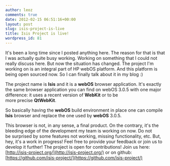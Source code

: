 ```yaml
---
author: leoz
comments: true
date: 2012-02-15 06:51:16+00:00
layout: post
slug: isis-project-is-live
title: Isis Project is live!
wordpress_id: 81
---
```


It's been a long time since I posted anything here. The reason for that is that I was actually quite busy working. Working on something that I could not really discuss here. But now the situation has changed. The project I'm working on is an integral part of HP webOS platform. And this platform is being open sourced now. So I can finally talk about it in my blog :)

The project name is **Isis** and it is a **webOS** browser application. It's exactly the same browser application you can find on webOS 3.0.5 with one major difference: it uses a recent version of **WebKit** or to be more precise **QtWebKit**.

So basically having the **webOS** build environment in place one can compile **Isis** browser and replace the one used by **webOS** 3.0.5.

This browser is not, in any sense, a final product. On the contrary, it's the bleeding edge of the development my team is working on now. Do not be surprised by some features not working, missing functionality, etc. But, hey, it's a work in progress! Feel free to provide your feedback or join us to develop it further! The project is open for contributions! Join us here: [http://isis-project.org/](http://isis-project.org/) or on github: [https://github.com/isis-project/](https://github.com/isis-project/)
